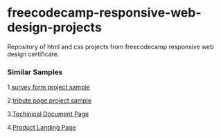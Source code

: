 # freecodecamp-responsive-web-design-projects
Repository of html and css projects from freecodecamp responsive web design certificate.


### Similar Samples
1.[survey form project sample](https://survey-form.freecodecamp.rocks)

2.[tribute page project sample](https://tribute-page.freecodecamp.rocks)

3.[Techinical Document Page](https://technical-documentation-page.freecodecamp.rocks/)

4.[Product Landing Page](https://product-landing-page.freecodecamp.rocks)